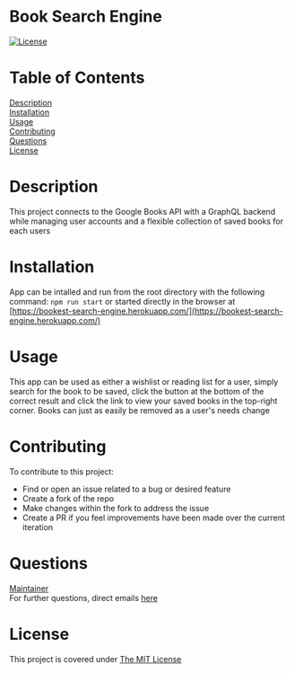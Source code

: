 # Book Search Engine

[![License](https://img.shields.io/badge/License-MIT-yellow.svg)](https://opensource.org/licenses/MIT)

# Table of Contents

[Description](#description)  
[Installation](#installation)  
[Usage](#usage)  
[Contributing](#contributing)  
[Questions](#questions)  
[License](#license)

# Description

This project connects to the Google Books API with a GraphQL backend while managing
user accounts and a flexible collection of saved books for each users

# Installation

App can be intalled and run from the root directory with the following command:
`npm run start` or started directly in the browser at [https://bookest-search-engine.herokuapp.com/](https://bookest-search-engine.herokuapp.com/)

# Usage

This app can be used as either a wishlist or reading list for a user, simply search for
the book to be saved, click the button at the bottom of the correct result and click the
link to view your saved books in the top-right corner. Books can just as easily be removed
as a user's needs change

# Contributing

To contribute to this project:

- Find or open an issue related to a bug or desired feature
- Create a fork of the repo
- Make changes within the fork to address the issue
- Create a PR if you feel improvements have been made over the current iteration

# Questions

[Maintainer](https://github.com/iatenine)  
For further questions, direct emails [here](mailto:FullJackDevelopment@gmail.com)

# License

This project is covered under [The MIT License](https://opensource.org/licenses/MIT)
